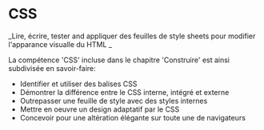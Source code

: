 CSS
===
_Lire, écrire, tester and appliquer des feuilles de style sheets pour modifier l'apparance visualle du HTML _

La compétence 'CSS' incluse dans le chapitre 'Construire' est ainsi subdivisée en savoir-faire:

* Identifier et utiliser des balises CSS
* Démontrer la différence entre le CSS interne, intégré et externe
* Outrepasser une feuille de style avec des styles internes
* Mettre en oeuvre un design adaptatif par le CSS
* Concevoir pour une altération élégante sur toute une de navigateurs
